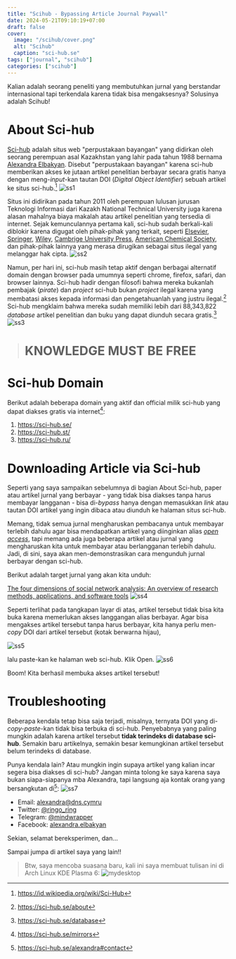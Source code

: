 ```yaml
---
title: "Scihub - Bypassing Article Journal Paywall"
date: 2024-05-21T09:10:19+07:00
draft: false		
cover: 
  image: "/scihub/cover.png"
  alt: "Scihub"
  caption: "sci-hub.se"
tags: ["journal", "scihub"]
categories: ["scihub"]
---
```


Kalian adalah seorang peneliti yang membutuhkan jurnal yang berstandar internasional tapi terkendala karena tidak bisa mengaksesnya? Solusinya adalah Scihub!

# About Sci-hub

[Sci-hub](https://sci-hub.se/) adalah situs web "perpustakaan bayangan" yang didirkan oleh seorang perempuan asal Kazakhstan yang lahir pada tahun 1988 bernama [Alexandra Elbakyan](https://sci-hub.se/alexandra#). Disebut "perpustakaan bayangan" karena sci-hub memberikan akses ke jutaan artikel penelitian berbayar secara gratis hanya dengan meng-_input_-kan tautan DOI (_Digital Object Identifier_) sebuah artikel ke situs sci-hub.[^1] 
![ss1](https://sci-hub.se/pictures/alexandra/photos/2021-02-26.jpg)

Situs ini didirikan pada tahun 2011 oleh perempuan lulusan jurusan Teknologi Informasi dari Kazakh National Technical University juga karena alasan mahalnya biaya makalah atau artikel penelitian yang tersedia di internet. Sejak kemunculannya pertama kali, sci-hub sudah berkali-kali diblokir karena digugat oleh pihak-pihak yang terkait, seperti [Elsevier](https://www.elsevier.com/), [Springer](https://www.springer.com/gp), [Wiley](https://onlinelibrary.wiley.com/), [Cambrige University Press](https://www.cambridge.org/universitypress), [American Chemical Society](https://www.acs.org/), dan pihak-pihak lainnya yang merasa dirugikan sebagai situs ilegal yang melanggar hak cipta. 
![ss2](/scihub/ss2.png)

Namun, per hari ini, sci-hub masih tetap aktif dengan berbagai alternatif domain dengan browser pada umumnya seperti chrome, firefox, safari, dan browser lainnya. Sci-hub hadir dengan filosofi bahwa mereka bukanlah pembajak (_pirate_) dan _project_ sci-hub bukan _project_ ilegal karena yang membatasi akses kepada informasi dan pengetahuanlah yang justru ilegal.[^2] Sci-hub mengklaim bahwa mereka sudah memiliki lebih dari 88,343,822 _database_ artikel penelitian dan buku yang dapat diunduh secara gratis.[^3] 
![ss3](/scihub/ss3.png)

> # **KNOWLEDGE MUST BE FREE** 

# Sci-hub Domain

Berikut adalah beberapa domain yang aktif dan official milik sci-hub yang dapat diakses gratis via internet[^4]:
1. https://sci-hub.se/
2. https://sci-hub.st/
3. https://sci-hub.ru/

# Downloading Article via Sci-hub

Seperti yang saya sampaikan sebelumnya di bagian About Sci-hub, paper atau artikel jurnal yang berbayar - yang tidak bisa diakses tanpa harus membayar langganan - bisa di-_bypass_ hanya dengan memasukkan _link_ atau tautan DOI artikel yang ingin dibaca atau diunduh ke halaman situs sci-hub. 

Memang, tidak semua jurnal mengharuskan pembacanya untuk membayar terlebih dahulu agar bisa mendapatkan artikel yang diinginkan alias [_open access_](https://en.wikipedia.org/wiki/Open_access), tapi memang ada juga beberapa artikel atau jurnal yang mengharuskan kita untuk membayar atau berlangganan terlebih dahulu. Jadi, di sini, saya akan men-demonstrasikan cara mengunduh jurnal berbayar dengan sci-hub.

Berikut adalah target jurnal yang akan kita unduh:

[The four dimensions of social network analysis: An overview of research methods, applications, and software tools](https://www.sciencedirect.com/science/article/abs/pii/S1566253520302906)
![ss4](/scihub/ss4.png)

Seperti terlihat pada tangkapan layar di atas, artikel tersebut tidak bisa kita buka karena memerlukan akses langgangan alias berbayar. Agar bisa mengakses artikel tersebut tanpa harus berbayar, kita hanya perlu men-_copy_ DOI dari artikel tersebut (kotak berwarna hijau),

![ss5](/scihub/ss5.png)

lalu paste-kan ke halaman web sci-hub. Klik Open.
![ss6](/scihub/ss6.png)

Boom! Kita berhasil membuka akses artikel tersebut!

# Troubleshooting 

Beberapa kendala tetap bisa saja terjadi, misalnya, ternyata DOI yang di-_copy-paste_-kan tidak bisa terbuka di sci-hub. Penyebabnya yang paling mungkin adalah karena artikel tersebut **tidak terindeks di database sci-hub**. Semakin baru artikelnya, semakin besar kemungkinan artikel tersebut belum terindeks di database.

Punya kendala lain? Atau mungkin ingin supaya artikel yang kalian incar segera bisa diakses di sci-hub? Jangan minta tolong ke saya karena saya bukan siapa-siapanya mba Alexandra, tapi langsung aja kontak orang yang bersangkutan di[^5]:
![ss7](/scihub/ss7.png)

- Email: alexandra@dns.cymru
- Twitter: [@ringo_ring](https://x.com/ringo_ring)
- Telegram: [@mindwrapper](https://t.me/mindwrapper)
- Facebook: [alexandra.elbakyan](https://www.facebook.com/alexandra.elbakyan)

Sekian, selamat bereksperimen, dan...

Sampai jumpa di artikel saya yang lain!!

> Btw, saya mencoba suasana baru, kali ini saya membuat tulisan ini di Arch Linux KDE Plasma 6:
![mydesktop](/scihub/mydesktop.png)

[^1]: https://id.wikipedia.org/wiki/Sci-Hub
[^2]: https://sci-hub.se/about
[^3]: https://sci-hub.se/database
[^4]: https://sci-hub.se/mirrors
[^5]: https://sci-hub.se/alexandra#contact

